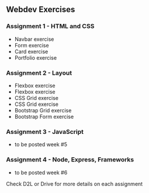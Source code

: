 ## Webdev Exercises

### Assignment 1 - HTML and CSS
- Navbar exercise
- Form exercise
- Card exercise
- Portfolio exercise

### Assignment 2 - Layout
- Flexbox exercise
- Flexbox exercise
- CSS Grid exercise
- CSS Grid exercise
- Bootstrap Grid exercise
- Bootstrap Form exercise

### Assignment 3 - JavaScript
- to be posted week #5

### Assignment 4 - Node, Express, Frameworks
- to be posted week #6

Check D2L or Drive for more details on each assignment

